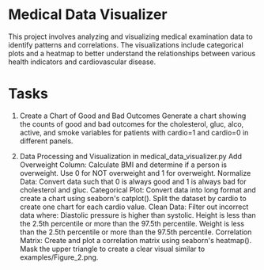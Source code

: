 # Medical Data Visualizer
This project involves analyzing and visualizing medical examination data to identify patterns and correlations. The visualizations include categorical plots and a heatmap to better understand the relationships between various health indicators and cardiovascular disease.

# Tasks
1. Create a Chart of Good and Bad Outcomes
Generate a chart showing the counts of good and bad outcomes for the cholesterol, gluc, alco, active, and smoke variables for patients with cardio=1 and cardio=0 in different panels.

2. Data Processing and Visualization in medical_data_visualizer.py
Add Overweight Column: Calculate BMI and determine if a person is overweight. Use 0 for NOT overweight and 1 for overweight.
Normalize Data: Convert data such that 0 is always good and 1 is always bad for cholesterol and gluc.
Categorical Plot: Convert data into long format and create a chart using seaborn's catplot(). Split the dataset by cardio to create one chart for each cardio value.
Clean Data: Filter out incorrect data where:
Diastolic pressure is higher than systolic.
Height is less than the 2.5th percentile or more than the 97.5th percentile.
Weight is less than the 2.5th percentile or more than the 97.5th percentile.
Correlation Matrix: Create and plot a correlation matrix using seaborn's heatmap(). Mask the upper triangle to create a clear visual similar to examples/Figure_2.png.
